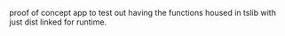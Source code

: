 proof of concept app to test out having the functions housed in tslib with just dist linked for runtime.
